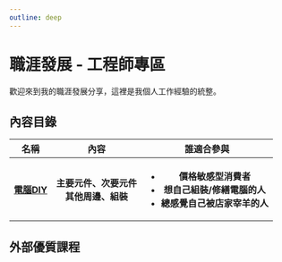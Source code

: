 ```yaml
---
outline: deep
---
```


# 職涯發展 - 工程師專區

歡迎來到我的職涯發展分享，這裡是我個人工作經驗的統整。

## 內容目錄

<table>
    <thead>
        <tr>
            <th>名稱</th>
            <th>內容</th>
            <th>誰適合參與</th>
        </tr>
    </thead>
    <tbody>
        <tr>
            <th>
                <a style="white-space: nowrap;" href="./computer">
                電腦DIY</a>
            </th>
            <th>
                主要元件、次要元件<br>其他周邊、組裝
            </th>
            <th>
               <ul>
                    <li>價格敏感型消費者</li>
                    <li>想自己組裝/修繕電腦的人</li>
                    <li>總感覺自己被店家宰羊的人</li>
                </ul>
            </th>
        </tr>
    </tbody>
</table>

## 外部優質課程

<Courses :modelValue="courseItems"></Courses>

<script setup>
import Courses from '../components/courses.vue'

const courseItems = [
    {
        image: '/career/learnWeb.png',
        description: `LearnWeb Taiwan 旨在交流網頁領域相關資訊與技術，包含但不限於「前端」/「後端」/「UI、UX」/「PM」等職務相關內容，我們不定時會舉辦工作坊、講座、純聊天場，也歡迎剛入門與想學習網頁技術的朋友加入！`,
        name: 'LearnWeb-Taiwan',
        url: 'https://learnweb.tw/',
    },
]
</script>
